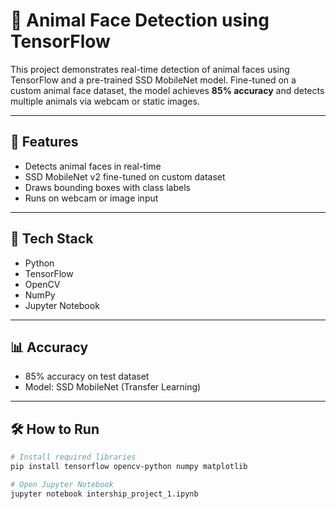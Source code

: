 # 🐾 Animal Face Detection using TensorFlow

This project demonstrates real-time detection of animal faces using TensorFlow and a pre-trained SSD MobileNet model. Fine-tuned on a custom animal face dataset, the model achieves **85% accuracy** and detects multiple animals via webcam or static images.

---

## 🚀 Features
- Detects animal faces in real-time
- SSD MobileNet v2 fine-tuned on custom dataset
- Draws bounding boxes with class labels
- Runs on webcam or image input

---

## 🧠 Tech Stack
- Python
- TensorFlow
- OpenCV
- NumPy
- Jupyter Notebook

---

## 📊 Accuracy
- 85% accuracy on test dataset  
- Model: SSD MobileNet (Transfer Learning)

---

## 🛠️ How to Run
```bash
# Install required libraries
pip install tensorflow opencv-python numpy matplotlib

# Open Jupyter Notebook
jupyter notebook intership_project_1.ipynb
